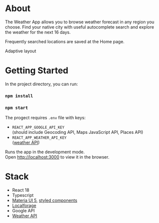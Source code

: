 # About
The Weather App allows you to browse weather forecast in any region you choose. Find your native city with useful autocomplete search and explore the weather for the next 16 days.

Frequently searched locations are saved at the Home page.

Adaptive layout
  
# Getting Started

In the project directory, you can run:

### `npm install`
### `npm start`

The progect requires `.env` file with keys:
- `REACT_APP_GOOGLE_API_KEY`\
(should include Geocoding API, Maps JavaScript API, Places API)
- `REACT_APP_WEATHER_API_KEY`\
([weather API](https://www.weatherbit.io/))

Runs the app in the development mode.\
Open [http://localhost:3000](http://localhost:3000) to view it in the browser.

# Stack
- React 18
- Typescript
- [Materia UI 5](https://mui.com/), [styled components](https://styled-components.com/)
- [Localforage](https://github.com/localForage/localForage)
- Google API
- [Weather API](https://www.weatherbit.io/)